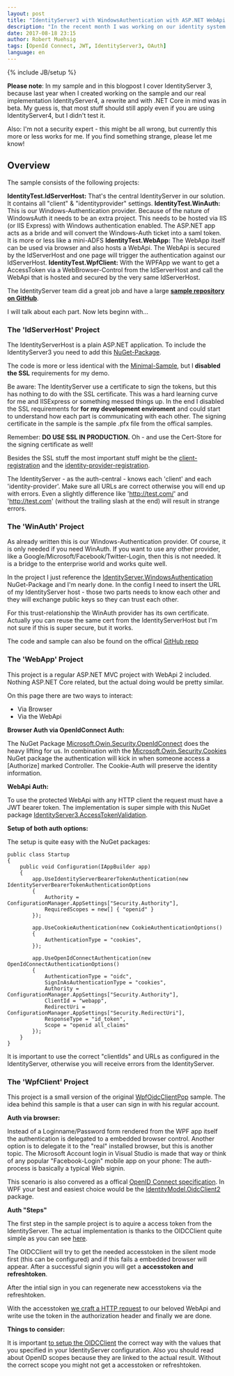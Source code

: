 ```yaml
---
layout: post
title: "IdentityServer3 with WindowsAuthentication with ASP.NET WebApi & ASP.NET & WPF App"
description: "In the recent month I was working on our identity system. The main problem was that we have larger range of application types. This blogpost demonstrate how to use a WindowsAuth IdentityProvider in ASP.NET MVC and WebApi and inside a WPF App in combination with IdentityServer3."
date: 2017-08-18 23:15
author: Robert Muehsig
tags: [OpenId Connect, JWT, IdentityServer3, OAuth]
language: en
---
```

{% include JB/setup %}

__Please note__: In my sample and in this blogpost I cover IdentityServer 3, because last year when I created working on the sample and our real implementation IdentityServer4, a rewrite and with .NET Core in mind was in beta. My guess is, that most stuff should still apply even if you are using IdentityServer4, but I didn't test it.

Also: I'm not a security expert - this might be all wrong, but currently this more or less works for me. If you find something strange, please let me know!

## Overview

The sample consists of the following projects:

__IdentityTest.IdServerHost:__ That's the central IdentityServer in our solution. It contains all "client" & "identityprovider" settings.
__IdentityTest.WinAuth:__ This is our Windows-Authentication provider. Because of the nature of WindowsAuth it needs to be an extra project. This needs to be hosted via IIS (or IIS Express) with Windows authentication enabled. The ASP.NET app acts as a bride and will convert the Windows-Auth ticket into a saml token. It is more or less like a mini-ADFS
__IdentityTest.WebApp:__ The WebApp itself can be used via browser and also hosts a WebApi. The WebApi is secured by the IdServerHost and one page will trigger the authentication against our IdServerHost.
__IdentityTest.WpfClient:__ With the WPFApp we want to get a AccessToken via a WebBrowser-Control from the IdServerHost and call the WebApi that is hosted and secured by the very same IdServerHost.

The IdentityServer team did a great job and have a large __[sample repository on GitHub](https://github.com/IdentityServer/IdentityServer3.Samples)__. 

I will talk about each part. Now lets beginn with...

### The 'IdServerHost' Project

The IdentityServerHost is a plain ASP.NET application. To include the IdentityServer3 you need to add this [NuGet-Package](https://www.nuget.org/packages/IdentityServer3/).

The code is more or less identical with the [Minimal-Sample](https://github.com/IdentityServer/IdentityServer3.Samples/tree/master/source/WebHost%20(minimal)/WebHost), but I __disabled the SSL__ requirements for my demo.

Be aware: The IdentityServer use a certificate to sign the tokens, but this has nothing to do with the SSL certificate. This was a hard learning curve for me and IISExpress or something messed things up. In the end I disabled the SSL requirements for __for my development enviroment__ and could start to understand how each part is communicating with each other. 
The signing certificate in the sample is the sample .pfx file from the offical samples.

Remember: __DO USE SSL IN PRODUCTION.__ Oh - and use the Cert-Store for the signing certificate as well! 

Besides the SSL stuff the most important stuff might be the [client-registration](https://github.com/Code-Inside/Samples/blob/master/2016/IdentityTest/IdentityTest.IdServerHost/Configuration/Clients.cs) and the [identity-provider-registration](https://github.com/Code-Inside/Samples/blob/79fda88113a4736a465ab275fe0745dfc6aefa9a/2016/IdentityTest/IdentityTest.IdServerHost/Startup.cs#L45-L65).

The IdentityServer - as the auth-central - knows each 'client' and each 'identity-provider'. Make sure all URLs are correct otherwise you will end up with errors. Even a slightly difference like 'http://test.com/' and 'http://test.com' (without the trailing slash at the end) will result in strange errors. 

### The 'WinAuth' Project

As already written this is our Windows-Authentication provider. Of course, it is only needed if you need WinAuth. If you want to use any other provider, like a Google/Microsoft/Facebook/Twitter-Login, then this is not needed.
It is a bridge to the enterprise world and works quite well. 

In the project I just reference the [IdentityServer.WindowsAuthentication](https://www.nuget.org/packages/IdentityServer.WindowsAuthentication/) NuGet-Package and I'm nearly done. 
In the config I need to insert the URL of my IdentityServer host - those two parts needs to know each other and they will exchange public keys so they can trust each other.

For this trust-relationship the WinAuth provider has its own certificate. Actually you can reuse the same cert from the IdentityServerHost but I'm not sure if this is super secure, but it works.

The code and sample can also be found on the offical [GitHub repo](https://github.com/IdentityServer/WindowsAuthentication)

### The 'WebApp' Project

This project is a regular ASP.NET MVC project with WebApi 2 included. Nothing ASP.NET Core related, but the actual doing would be pretty similar.

On this page there are two ways to interact: 

* Via Browser
* Via the WebApi

__Browser Auth via OpenIdConnect Auth:__

The NuGet Package [Microsoft.Owin.Security.OpenIdConnect](https://www.nuget.org/packages/Microsoft.Owin.Security.OpenIdConnect) does the heavy lifting for us. In combination with the [Microsoft.Owin.Security.Cookies](https://www.nuget.org/packages/Microsoft.Owin.Security.Cookies/) NuGet package the authentication will kick in when someone access a [Authorize] marked Controller. The Cookie-Auth will preserve the identity information.

__WebApi Auth:__

To use the protected WebApi with any HTTP client the request must have a JWT bearer token. The implementation is super simple with this NuGet package [IdentityServer3.AccessTokenValidation](https://www.nuget.org/packages/IdentityServer3.AccessTokenValidation/). 

__Setup of both auth options:__

The setup is quite easy with the NuGet packages:

    public class Startup
    {
        public void Configuration(IAppBuilder app)
        {
            app.UseIdentityServerBearerTokenAuthentication(new IdentityServerBearerTokenAuthenticationOptions
            {
                Authority = ConfigurationManager.AppSettings["Security.Authority"],
                RequiredScopes = new[] { "openid" }
            });

            app.UseCookieAuthentication(new CookieAuthenticationOptions()
            {
                AuthenticationType = "cookies",
            });

            app.UseOpenIdConnectAuthentication(new OpenIdConnectAuthenticationOptions()
            {
                AuthenticationType = "oidc",
                SignInAsAuthenticationType = "cookies",
                Authority = ConfigurationManager.AppSettings["Security.Authority"],
                ClientId = "webapp",
                RedirectUri = ConfigurationManager.AppSettings["Security.RedirectUri"],
                ResponseType = "id_token",
                Scope = "openid all_claims"
            });
        }
    }

It is important to use the correct "clientIds" and URLs as configured in the IdentityServer, otherwise you will receive errors from the IdentityServer.

### The 'WpfClient' Project

This project is a small version of the original [WpfOidcClientPop](https://github.com/IdentityServer/IdentityServer3.Samples/tree/master/source/Clients/WpfOidcClientPop) sample. The idea behind this sample is that a user can sign in with his regular account. 

__Auth via browser:__

Instead of a Loginname/Password form rendered from the WPF app itself the authentication is delegated to a embedded browser control. Another option is to delegate it to the "real" installed browser, but this is another topic. 
The Microsoft Account login in Visual Studio is made that way or think of any popular "Facebook-Login" mobile app on your phone: The auth-process is basically a typical Web signin.

This scenario is also convered as a offical [OpenID Connect specification](https://tools.ietf.org/wg/oauth/draft-ietf-oauth-native-apps/). In WPF your best and easiest choice would be the [IdentityModel.OidcClient2](https://github.com/IdentityModel/IdentityModel.OidcClient2) package.

__Auth "Steps"__

The first step in the sample project is to aquire a access token from the IdentityServer. The actual implementation is thanks to the OIDCClient quite simple as you can see [here](https://github.com/Code-Inside/Samples/blob/c5d42f9b3ca61a6171eed684c57d94cac2297bf2/2016/IdentityTest/IdentityTest.WpfClient/MainWindow.xaml.cs#L44-L49).

The OIDCClient will try to get the needed accesstoken in the silent mode first (this can be configured) and if this fails a embedded browser will appear. After a successful signin you will get a __accesstoken and refreshtoken__.

After the intial sign in you can regenerate new accesstokens via the refreshtoken. 

With the accesstoken [we craft a HTTP request](https://github.com/Code-Inside/Samples/blob/c5d42f9b3ca61a6171eed684c57d94cac2297bf2/2016/IdentityTest/IdentityTest.WpfClient/MainWindow.xaml.cs#L95-L99) to our beloved WebApi and write use the token in the authorization header and finally we are done.

__Things to consider:__

It is important [to setup the OIDCClient](https://github.com/Code-Inside/Samples/blob/c5d42f9b3ca61a6171eed684c57d94cac2297bf2/2016/IdentityTest/IdentityTest.WpfClient/MainWindow.xaml.cs#L77-L83) the correct way with the values that you specified in your IdentityServer configuration. Also you should read about OpenID scopes because they are linked to the actual result. Without the correct scope you might not get a accesstoken or refreshtoken.





 